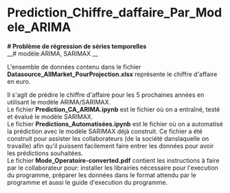 # Prediction_Chiffre_daffaire_Par_Modele_ARIMA

__# Problème de régression de séries temporelles__  
__# modèle:ARIMA, SARIMAX __

L'ensemble de données contenu dans le fichier __Datasource_AllMarket_PourProjection.xlsx__ représente le chiffre d'affaire en euro.  

Il s'agit de prédire le chiffre d'affaire pour les 5 prochaines années en utilisant le modèle ARIMA/SARIMAX.  
Le fichier __Prediction_CA_ARIMA.ipynb__ est le fichier où on a entraîné, testé et évalué le modèle SARIMAX.  
Le fichier __Predictions_Automatisées.ipynb__ est le fichier où on a automatisé la prédiction avec le modèle SARIMAX déjà construit. Ce fichier a été construit pour assister les collaborateurs (de la société danslaquelle on travaille) afin qu'il puissent facilement faire entrer les données pour avoir les prédictions souhaitées.  
Le fichier __Mode_Operatoire-converted.pdf__ contient les instructions à faire par le collaborateur pour: installer les librairies nécessaire pour l'execution du programme, préparer les données dans le format attendu par le programme et aussi le guide d'execution du programme. 
